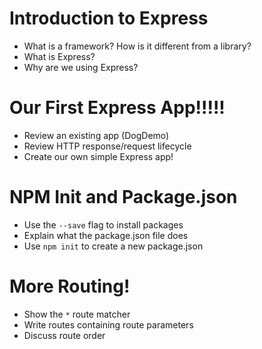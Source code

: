 # Introduction to Express

- What is a framework? How is it different from a library?
- What is Express?
- Why are we using Express?

# Our First Express App!!!!!

- Review an existing app (DogDemo)
- Review HTTP response/request lifecycle
- Create our own simple Express app!

# NPM Init and Package.json

- Use the `--save` flag to install packages
- Explain what the package.json file does
- Use `npm init` to create a new package.json

# More Routing!

- Show the `*` route matcher
- Write routes containing route parameters
- Discuss route order
